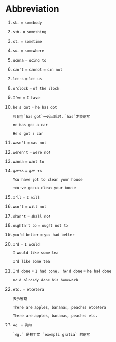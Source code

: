# Abbreviation

1. `sb.` = `somebody`

2. `sth.` = `something`

3. `st.` = `sometime`

4. `sw.` = `somewhere`

5. `gonna` = `going to`

6. `can't` = `cannot` = `can not`

7. `let's` = `let us`

8. `o'clock` = `of the clock`

9. `I've` = `I have`

10. `he's got` = `he has got`

    ```
    只有当`has got`一起出现时，`has`才能缩写
    ```

    ```
    He has got a car

    He's got a car
    ```

11. `wasn't` = `was not`

12. `weren't` = `were not`

13. `wanna` = `want to`

14. `gotta` = `got to`

    ```
    You have got to clean your house

    You've gotta clean your house
    ```

15. `I'll` = `I will`

16. `won't` = `will not`

17. `shan't` = `shall not`

18. `oughtn't to` = `ought not to`

19. `you'd better` = `you had better`

20. `I'd` = `I would`

    ```
    I would like some tea

    I'd like some tea
    ```

21. `I'd done` = `I had done`， `he'd done` = `he had done`

    ```
    He'd already done his homework
    ```

22. `etc.` = `etcetera`

    ```
    表示省略

    There are apples, bananas, peaches etcetera

    There are apples, bananas, peaches etc.
    ```

23. `eg.` = `例如`

    ```
    `eg.` 是拉丁文 `exempli gratia` 的缩写
    ```
